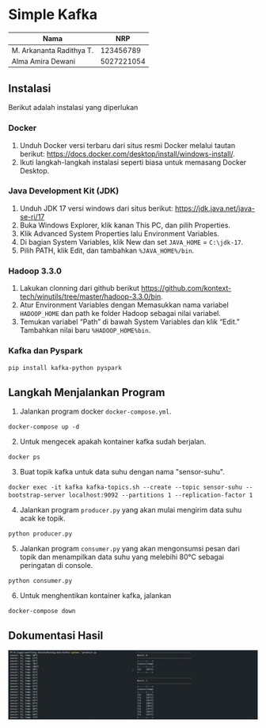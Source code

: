 # Simple Kafka

| Nama                     | NRP        |
| ------------------------ | ---------- |
| M. Arkananta Radithya T. | 123456789  |
| Alma Amira Dewani        | 5027221054 |

## Instalasi

Berikut adalah instalasi yang diperlukan

### Docker

1. Unduh Docker versi terbaru dari situs resmi Docker melalui tautan berikut: https://docs.docker.com/desktop/install/windows-install/.
2. Ikuti langkah-langkah instalasi seperti biasa untuk memasang Docker Desktop.

### Java Development Kit (JDK)

1. Unduh JDK 17 versi windows dari situs berikut: https://jdk.java.net/java-se-ri/17
2. Buka Windows Explorer, klik kanan This PC, dan pilih Properties.
3. Klik Advanced System Properties lalu Environment Variables.
4. Di bagian System Variables, klik New dan set `JAVA_HOME` = `C:\jdk-17`.
5. Pilih PATH, klik Edit, dan tambahkan `%JAVA_HOME%/bin`.

### Hadoop 3.3.0

1. Lakukan clonning dari github berikut https://github.com/kontext-tech/winutils/tree/master/hadoop-3.3.0/bin.
2. Atur Environment Variables dengan Memasukkan nama variabel `HADOOP_HOME` dan path ke folder Hadoop sebagai nilai variabel.
3. Temukan variabel “Path” di bawah System Variables dan klik “Edit.” Tambahkan nilai baru `%HADOOP_HOME%bin`.

### Kafka dan Pyspark

```
pip install kafka-python pyspark
```

## Langkah Menjalankan Program

1. Jalankan program docker `docker-compose.yml`.

```
docker-compose up -d
```

2. Untuk mengecek apakah kontainer kafka sudah berjalan.

```
docker ps
```

3. Buat topik kafka untuk data suhu dengan nama "sensor-suhu".

```
docker exec -it kafka kafka-topics.sh --create --topic sensor-suhu --bootstrap-server localhost:9092 --partitions 1 --replication-factor 1
```

4. Jalankan program `producer.py` yang akan mulai mengirim data suhu acak ke topik.

```
python producer.py
```

5. Jalankan program `consumer.py` yang akan mengonsumsi pesan dari topik dan menampilkan data suhu yang melebihi 80°C sebagai peringatan di console.

```
python consumer.py
```

6. Untuk menghentikan kontainer kafka, jalankan

```
docker-compose down
```

## Dokumentasi Hasil

![Hasil](images/hasil.jpg)
